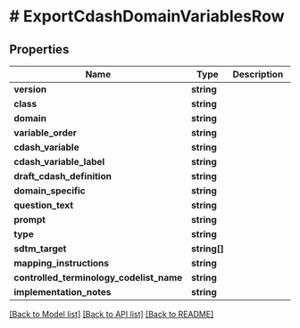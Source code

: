 # # ExportCdashDomainVariablesRow

## Properties

Name | Type | Description | Notes
------------ | ------------- | ------------- | -------------
**version** | **string** |  | [optional]
**class** | **string** |  | [optional]
**domain** | **string** |  | [optional]
**variable_order** | **string** |  | [optional]
**cdash_variable** | **string** |  | [optional]
**cdash_variable_label** | **string** |  | [optional]
**draft_cdash_definition** | **string** |  | [optional]
**domain_specific** | **string** |  | [optional]
**question_text** | **string** |  | [optional]
**prompt** | **string** |  | [optional]
**type** | **string** |  | [optional]
**sdtm_target** | **string[]** |  | [optional]
**mapping_instructions** | **string** |  | [optional]
**controlled_terminology_codelist_name** | **string** |  | [optional]
**implementation_notes** | **string** |  | [optional]

[[Back to Model list]](../../README.md#models) [[Back to API list]](../../README.md#endpoints) [[Back to README]](../../README.md)
